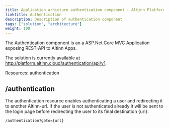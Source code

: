 ```yaml
---
title: Application arhicture authentication component - Altinn Platform
linktitle: Authentication
description: Description of authentication component
tags: ["solution", "architecture"]
weight: 100
---
```


The Authentication component is an a ASP.Net Core MVC Application exposing REST-API to Altinn Apps.

The solution is currently available at http://platform.altinn.cloud/authentication/api/v1. 

Resources: authentication 

## /authentication

The authentication resource enables authenticating a user and redirecting it to another Altinn-url. 
If the user is not authenticated already it will be sent to the login page before redirecting the user to its final destination {url}.

```http
/authentication?goto={url}
```